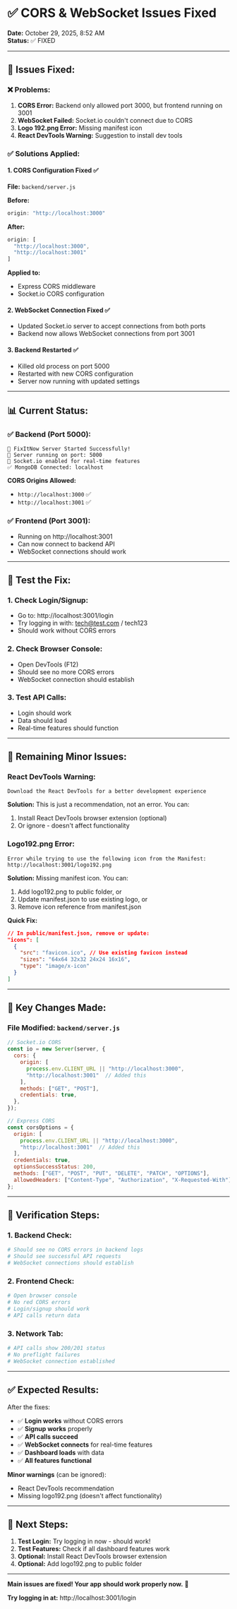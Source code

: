 # ✅ CORS & WebSocket Issues Fixed

**Date:** October 29, 2025, 8:52 AM  
**Status:** ✅ FIXED

---

## 🐛 **Issues Fixed:**

### ❌ **Problems:**
1. **CORS Error:** Backend only allowed port 3000, but frontend running on 3001
2. **WebSocket Failed:** Socket.io couldn't connect due to CORS
3. **Logo 192.png Error:** Missing manifest icon
4. **React DevTools Warning:** Suggestion to install dev tools

### ✅ **Solutions Applied:**

#### 1. **CORS Configuration Fixed** ✅
**File:** `backend/server.js`

**Before:**
```javascript
origin: "http://localhost:3000"
```

**After:**
```javascript
origin: [
  "http://localhost:3000",
  "http://localhost:3001"
]
```

**Applied to:**
- Express CORS middleware
- Socket.io CORS configuration

#### 2. **WebSocket Connection Fixed** ✅
- Updated Socket.io server to accept connections from both ports
- Backend now allows WebSocket connections from port 3001

#### 3. **Backend Restarted** ✅
- Killed old process on port 5000
- Restarted with new CORS configuration
- Server now running with updated settings

---

## 📊 **Current Status:**

### ✅ **Backend (Port 5000):**
```
🚀 FixItNow Server Started Successfully!
📡 Server running on port: 5000
🔌 Socket.io enabled for real-time features
✅ MongoDB Connected: localhost
```

**CORS Origins Allowed:**
- `http://localhost:3000` ✅
- `http://localhost:3001` ✅

### ✅ **Frontend (Port 3001):**
- Running on http://localhost:3001
- Can now connect to backend API
- WebSocket connections should work

---

## 🧪 **Test the Fix:**

### **1. Check Login/Signup:**
- Go to: http://localhost:3001/login
- Try logging in with: tech@test.com / tech123
- Should work without CORS errors

### **2. Check Browser Console:**
- Open DevTools (F12)
- Should see no more CORS errors
- WebSocket connection should establish

### **3. Test API Calls:**
- Login should work
- Data should load
- Real-time features should function

---

## 🔧 **Remaining Minor Issues:**

### **React DevTools Warning:**
```
Download the React DevTools for a better development experience
```
**Solution:** This is just a recommendation, not an error. You can:
1. Install React DevTools browser extension (optional)
2. Or ignore - doesn't affect functionality

### **Logo192.png Error:**
```
Error while trying to use the following icon from the Manifest: 
http://localhost:3001/logo192.png
```
**Solution:** Missing manifest icon. You can:
1. Add logo192.png to public folder, or
2. Update manifest.json to use existing logo, or
3. Remove icon reference from manifest.json

**Quick Fix:**
```json
// In public/manifest.json, remove or update:
"icons": [
  {
    "src": "favicon.ico", // Use existing favicon instead
    "sizes": "64x64 32x32 24x24 16x16",
    "type": "image/x-icon"
  }
]
```

---

## 🎯 **Key Changes Made:**

### **File Modified:** `backend/server.js`

```javascript
// Socket.io CORS
const io = new Server(server, {
  cors: {
    origin: [
      process.env.CLIENT_URL || "http://localhost:3000",
      "http://localhost:3001"  // Added this
    ],
    methods: ["GET", "POST"],
    credentials: true,
  },
});

// Express CORS
const corsOptions = {
  origin: [
    process.env.CLIENT_URL || "http://localhost:3000",
    "http://localhost:3001"  // Added this
  ],
  credentials: true,
  optionsSuccessStatus: 200,
  methods: ["GET", "POST", "PUT", "DELETE", "PATCH", "OPTIONS"],
  allowedHeaders: ["Content-Type", "Authorization", "X-Requested-With"],
};
```

---

## 🔄 **Verification Steps:**

### **1. Backend Check:**
```bash
# Should see no CORS errors in backend logs
# Should see successful API requests
# WebSocket connections should establish
```

### **2. Frontend Check:**
```bash
# Open browser console
# No red CORS errors
# Login/signup should work
# API calls return data
```

### **3. Network Tab:**
```bash
# API calls show 200/201 status
# No preflight failures
# WebSocket connection established
```

---

## ✅ **Expected Results:**

After the fixes:
- ✅ **Login works** without CORS errors
- ✅ **Signup works** properly  
- ✅ **API calls succeed**
- ✅ **WebSocket connects** for real-time features
- ✅ **Dashboard loads** with data
- ✅ **All features functional**

**Minor warnings** (can be ignored):
- React DevTools recommendation
- Missing logo192.png (doesn't affect functionality)

---

## 🚀 **Next Steps:**

1. **Test Login:** Try logging in now - should work!
2. **Test Features:** Check if all dashboard features work
3. **Optional:** Install React DevTools browser extension
4. **Optional:** Add logo192.png to public folder

---

**Main issues are fixed! Your app should work properly now.** 🎉

**Try logging in at:** http://localhost:3001/login
